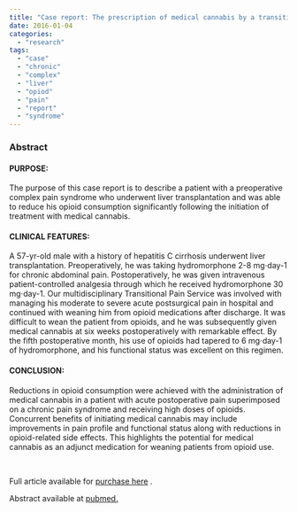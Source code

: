 ```yaml
---
title: "Case report: The prescription of medical cannabis by a transitional pain service to wean a patient with complex pain from opioid use following liver transplantation"
date: 2016-01-04
categories: 
  - "research"
tags: 
  - "case"
  - "chronic"
  - "complex"
  - "liver"
  - "opiod"
  - "pain"
  - "report"
  - "syndrome"
---
```


### Abstract

#### PURPOSE:

The purpose of this case report is to describe a patient with a preoperative complex pain syndrome who underwent liver transplantation and was able to reduce his opioid consumption significantly following the initiation of treatment with medical cannabis.

#### CLINICAL FEATURES:

A 57-yr-old male with a history of hepatitis C cirrhosis underwent liver transplantation. Preoperatively, he was taking hydromorphone 2-8 mg⋅day\-1 for chronic abdominal pain. Postoperatively, he was given intravenous patient-controlled analgesia through which he received hydromorphone 30 mg⋅day\-1. Our multidisciplinary Transitional Pain Service was involved with managing his moderate to severe acute postsurgical pain in hospital and continued with weaning him from opioid medications after discharge. It was difficult to wean the patient from opioids, and he was subsequently given medical cannabis at six weeks postoperatively with remarkable effect. By the fifth postoperative month, his use of opioids had tapered to 6 mg⋅day\-1 of hydromorphone, and his functional status was excellent on this regimen.

#### CONCLUSION:

Reductions in opioid consumption were achieved with the administration of medical cannabis in a patient with acute postoperative pain superimposed on a chronic pain syndrome and receiving high doses of opioids. Concurrent benefits of initiating medical cannabis may include improvements in pain profile and functional status along with reductions in opioid-related side effects. This highlights the potential for medical cannabis as an adjunct medication for weaning patients from opioid use.

 

Full article available for [purchase here](http://link.springer.com/article/10.1007%2Fs12630-015-0525-6) .

Abstract available at [pubmed.](http://www.ncbi.nlm.nih.gov/pubmed/26507533)
